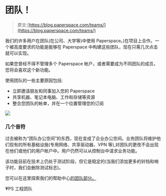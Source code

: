 # 团队！

> 原文:[https://blog.paperspace.com/teams/](https://blog.paperspace.com/teams/)

我们的许多用户在团队(在公司、大学等)中使用 Paperspace。)在项目上合作。一个被高度要求的功能是能够在 Paperspace 中构建这些团队，现在只需几次点击就可以实现。

如果您曾经不得不管理多个 Paperspace 帐户，或者需要成为不同团队的成员，您将会喜欢这个新功能。

使用团队的一些主要原因包括:

*   立即邀请朋友和同事加入您的 Paperspace
*   共享机器、笔记本电脑、工作和存储等资源
*   整合您团队的帐单，并在一个位置管理您的订阅

![](../Images/16b49b943700561fec8540d14f6432f5.png)

### 几个音符

过去被称为“团队办公空间”的东西，现在变成了企业办公空间。业务团队将维护他们现有的所有基础设施(专用网络、共享驱动器、VPN 等),对团队的更改不会出现在他们或他们的用户帐户中。用户仍然可以从控制台中请求业务功能。

该功能目前在技术上仍处于测试阶段，但它是稳定的(当我们添加更多的铃铛和哨子时，我们会删除测试标志)。

您可以在这里探索我们的帮助中心[的团队部分。](https://support.paperspace.com/hc/en-us/categories/202541767-Teams)

💗PS 工程团队